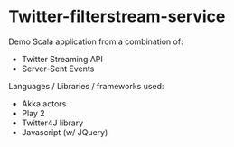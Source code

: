 Twitter-filterstream-service
============================

Demo Scala application from a combination of:

- Twitter Streaming API
- Server-Sent Events

Languages / Libraries / frameworks used:

- Akka actors
- Play 2
- Twitter4J library
- Javascript (w/ JQuery)
